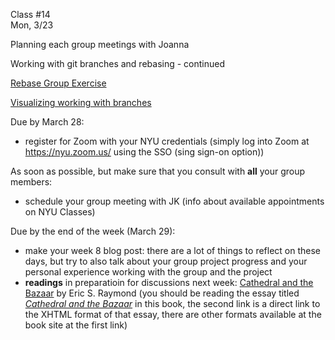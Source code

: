 <div class="lecture1">

<div class="column_date">
<p markdown="block">

Class #14 <br>
Mon, 3/23

</p>
</div>
<div class="column_materials">
<p markdown="block">

Planning each group meetings with Joanna

Working with git branches and rebasing - continued

[Rebase Group Exercise](activities/git_rebase.html) 

[Visualizing working with branches](https://git-school.github.io/visualizing-git/#free)



</p>
</div>

<div class="column_assign">
<p markdown="block">

Due by March 28:
- register for Zoom with your NYU credentials (simply log into Zoom at  https://nyu.zoom.us/   using the SSO (sing sign-on option))

As soon as possible, but make sure that you consult with __all__ your group members:
- schedule your group meeting with JK (info about available appointments on NYU Classes)

Due by the end of the week (March 29):
- make your week 8 blog post: there are a lot of things to reflect on these days, but try to also
talk about your group project progress and your personal experience working with the group and the project
- __readings__ in preparatioin for discussions next week: [Cathedral and the Bazaar](http://www.catb.org/~esr/writings/cathedral-bazaar/) by Eric S. Raymond (you should be reading the essay titled [_Cathedral and the Bazaar_](http://www.catb.org/~esr/writings/cathedral-bazaar/cathedral-bazaar/) in this book, the second link is a direct link to the XHTML format of that essay, there are other formats available at the book site at the first link)





</p>
</div>

</div>
